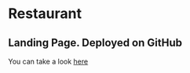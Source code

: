 # Restaurant 

## Landing Page. Deployed on GitHub

You can take a look [here](https://higueradev.github.io/restaurant)
